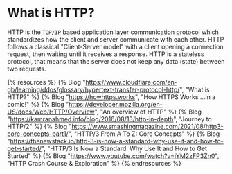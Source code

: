 # What is HTTP?

HTTP is the `TCP/IP` based application layer communication protocol which standardizes how the client and server communicate with each other. HTTP follows a classical "Client-Server model" with a client opening a connection request, then waiting until it receives a response. HTTP is a stateless protocol, that means that the server does not keep any data (state) between two requests.

{% resources %}
  {% Blog "https://www.cloudflare.com/en-gb/learning/ddos/glossary/hypertext-transfer-protocol-http/", "What is HTTP?" %}
  {% Blog "https://howhttps.works", "How HTTPS Works ...in a comic!" %}
  {% Blog "https://developer.mozilla.org/en-US/docs/Web/HTTP/Overview", "An overview of HTTP" %}
  {% Blog "https://kamranahmed.info/blog/2016/08/13/http-in-depth", "Journey to HTTP/2" %}
  {% Blog "https://www.smashingmagazine.com/2021/08/http3-core-concepts-part1/", "HTTP/3 From A To Z: Core Concepts" %}
  {% Blog "https://thenewstack.io/http-3-is-now-a-standard-why-use-it-and-how-to-get-started/", "HTTP/3 Is Now a Standard: Why Use It and How to Get Started" %}
  {% Blog "https://www.youtube.com/watch?v=iYM2zFP3Zn0", "HTTP Crash Course & Exploration" %}
{% endresources %}
